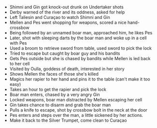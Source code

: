 - Shimni and Gin got knock-out drunk on Undertaker shots
- Derby warned of the river and its oddness, asked for help
- Left Taliesin and Curaçao to watch Shimni and Gin
- Mellen and Pes went shopping for weapons, scored a nice hand-crossbow
- Being followed by an unnamed boar man, approached him, he likes Pes
- Later, shot with sleeping darts by the boar man and woke up in a cell with Pes
- Used a broom to retrieve sword from table, used sword to pick the lock
- Tried to escape but caught by boar guy and his bandits
- Gets Pes outside but she is chased by bandits while Mellen is led back to her cell
- Visited by Oulla, goddess of death, interested in her story
- Shows Mellen the faces of those she's killed
- Magics her rapier to her hand and pins it to the table (can't make it too easy)
- Takes an hour to get the rapier and pick the lock
- Boar man enters, chased by a very angry Gin
- Locked weapons, boar man distracted by Mellen escaping her cell
- Gin takes chance to disarm and grab the boar man
- Pulls a knife to escape, shot by crossbow bolt in the neck at the door
- Pes enters and steps over the man, a little sickened by her actions.
- Make it back to the Silver Trumpet, come clean to Curaçao